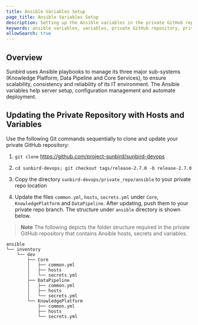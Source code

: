 ```yaml
---
title: Ansible Variables Setup
page_title: Ansible Variables Setup
description: Setting up the Ansible variables in the private GitHub repository
keywords: ansible variables, variables, private GitHub repository, private repo
allowSearch: true
---
```

## Overview

Sunbird uses Ansible playbooks to manage its three major sub-systems (Knowledge Platform, Data Pipeline and Core Services), to ensure scalability, consistency and reliability of its IT environment. The Ansible variables help server setup, configuration management and automate deployment.   

    
## Updating the Private Repository with Hosts and Variables

Use the following Git commands sequentially to clone and update your private GitHub repository: 

1. `git clone` <a href="https://project-sunbird/sunbird-devops">https://github.com/project-sunbird/sunbird-devops</a>

2. `cd sunbird-devops; git checkout tags/release-2.7.0 -b release-2.7.0`

3. Copy the directory `sunbird-devops/private_repo/ansible` to your private repo location

4. Update the files `common.yml`, `hosts`, `secrets.yml` under `Core`, `KnowledgePlatform` and `DataPipeline`. After updating, push them to your private repo branch. The structure under `ansible` directory is shown below.


> **Note** The following depicts the folder structure required in the private GitHub repository that contains Ansible hosts, secrets and variables.
  
```
ansible
└── inventory
    └── dev
        ├── Core
        │   ├── common.yml
        │   ├── hosts
        │   └── secrets.yml
        ├── DataPipeline
        │   ├── common.yml
        │   ├── hosts
        │   └── secrets.yml
        └── KnowledgePlatform
            ├── common.yml
            ├── hosts
            └── secrets.yml
```
